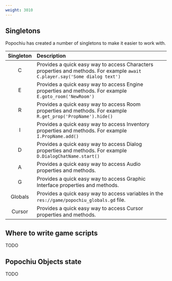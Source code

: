 ```yaml
---
weight: 3010
---
```


## Singletons

Popochiu has created a number of singletons to make it easier to work with.

| Singleton | Description |
| :-------: | :---------- |
| C | Provides a quick easy way to access Characters properties and methods. For example ```await C.player.say('Some dialog text')```|
| E | Provides a quick easy way to access Engine properties and methods. For example ```E.goto_room('NewRoom')```|
| R | Provides a quick easy way to access Room properties and methods. For example ```R.get_prop('PropName').hide()```|
| I | Provides a quick easy way to access Inventory properties and methods. For example ```I.PropName.add()```|
| D | Provides a quick easy way to access Dialog properties and methods. For example ```D.DialogChatName.start()```|
| A | Provides a quick easy way to access Audio properties and methods.|
| G | Provides a quick easy way to access Graphic Interface properties and methods.|
| Globals | Provides a quick easy way to access variables in the ```res://game/popochiu_globals.gd``` file. |
| Cursor | Provides a quick easy way to access Cursor properties and methods. |

## Where to write game scripts

TODO

## Popochiu Objects state

TODO
